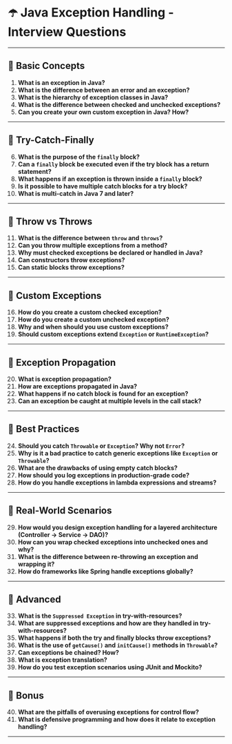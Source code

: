 # ☂️ Java Exception Handling - Interview Questions

---

## 🔹 Basic Concepts

1. **What is an exception in Java?**
2. **What is the difference between an error and an exception?**
3. **What is the hierarchy of exception classes in Java?**
4. **What is the difference between checked and unchecked exceptions?**
5. **Can you create your own custom exception in Java? How?**

---

## 🔹 Try-Catch-Finally

6. **What is the purpose of the `finally` block?**
7. **Can a `finally` block be executed even if the try block has a return statement?**
8. **What happens if an exception is thrown inside a `finally` block?**
9. **Is it possible to have multiple catch blocks for a try block?**
10. **What is multi-catch in Java 7 and later?**

---

## 🔹 Throw vs Throws

11. **What is the difference between `throw` and `throws`?**
12. **Can you throw multiple exceptions from a method?**
13. **Why must checked exceptions be declared or handled in Java?**
14. **Can constructors throw exceptions?**
15. **Can static blocks throw exceptions?**

---

## 🔹 Custom Exceptions

16. **How do you create a custom checked exception?**
17. **How do you create a custom unchecked exception?**
18. **Why and when should you use custom exceptions?**
19. **Should custom exceptions extend `Exception` or `RuntimeException`?**

---

## 🔹 Exception Propagation

20. **What is exception propagation?**
21. **How are exceptions propagated in Java?**
22. **What happens if no catch block is found for an exception?**
23. **Can an exception be caught at multiple levels in the call stack?**

---

## 🔹 Best Practices

24. **Should you catch `Throwable` or `Exception`? Why not `Error`?**
25. **Why is it a bad practice to catch generic exceptions like `Exception` or `Throwable`?**
26. **What are the drawbacks of using empty catch blocks?**
27. **How should you log exceptions in production-grade code?**
28. **How do you handle exceptions in lambda expressions and streams?**

---

## 🔹 Real-World Scenarios

29. **How would you design exception handling for a layered architecture (Controller → Service → DAO)?**
30. **How can you wrap checked exceptions into unchecked ones and why?**
31. **What is the difference between re-throwing an exception and wrapping it?**
32. **How do frameworks like Spring handle exceptions globally?**

---

## 🔹 Advanced

33. **What is the `Suppressed Exception` in try-with-resources?**
34. **What are suppressed exceptions and how are they handled in try-with-resources?**
35. **What happens if both the try and finally blocks throw exceptions?**
36. **What is the use of `getCause()` and `initCause()` methods in `Throwable`?**
37. **Can exceptions be chained? How?**
38. **What is exception translation?**
39. **How do you test exception scenarios using JUnit and Mockito?**

---

## 🧠 Bonus

40. **What are the pitfalls of overusing exceptions for control flow?**
41. **What is defensive programming and how does it relate to exception handling?**

---
